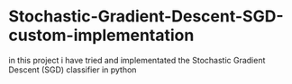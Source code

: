 # Stochastic-Gradient-Descent-SGD-custom-implementation
in this project i have tried and implementated the Stochastic Gradient Descent (SGD) classifier in python 
